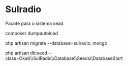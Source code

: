 # Sulradio #

Pacote para o sistema sead

composer dumpautoload

php artisan migrate --database=sulradio_mongo

php artisan db:seed --class=Oka6\\\SulRadio\\\Database\\\Seeds\\\DatabaseStart


